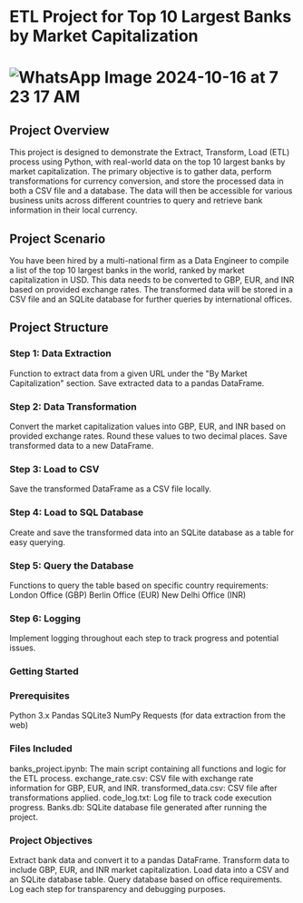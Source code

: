 # ETL Project for Top 10 Largest Banks by Market Capitalization
# ![WhatsApp Image 2024-10-16 at 7 23 17 AM](https://github.com/user-attachments/assets/0147bcca-ff55-4713-9e64-59051205f470)

## Project Overview
This project is designed to demonstrate the Extract, Transform, Load (ETL) process using Python, with real-world data on the top 10 largest banks by market capitalization.
The primary objective is to gather data, perform transformations for currency conversion, and store the processed data in both a CSV file and a database.
The data will then be accessible for various business units across different countries to query and retrieve bank information in their local currency.

## Project Scenario
You have been hired by a multi-national firm as a Data Engineer to compile a list of the top 10 largest banks in the world, ranked by market capitalization in USD. 
This data needs to be converted to GBP, EUR, and INR based on provided exchange rates.
The transformed data will be stored in a CSV file and an SQLite database for further queries by international offices.

## Project Structure
### Step 1: Data Extraction

Function to extract data from a given URL under the "By Market Capitalization" section.
Save extracted data to a pandas DataFrame.

### Step 2: Data Transformation

Convert the market capitalization values into GBP, EUR, and INR based on provided exchange rates.
Round these values to two decimal places.
Save transformed data to a new DataFrame.

### Step 3: Load to CSV

Save the transformed DataFrame as a CSV file locally.

### Step 4: Load to SQL Database

Create and save the transformed data into an SQLite database as a table for easy querying.

### Step 5: Query the Database

Functions to query the table based on specific country requirements:
London Office (GBP)
Berlin Office (EUR)
New Delhi Office (INR)

### Step 6: Logging

Implement logging throughout each step to track progress and potential issues.

### Getting Started
### Prerequisites
Python 3.x
Pandas
SQLite3
NumPy
Requests (for data extraction from the web)

### Files Included
banks_project.ipynb: The main script containing all functions and logic for the ETL process.
exchange_rate.csv: CSV file with exchange rate information for GBP, EUR, and INR.
transformed_data.csv: CSV file after transformations applied.
code_log.txt: Log file to track code execution progress.
Banks.db: SQLite database file generated after running the project.

### Project Objectives
Extract bank data and convert it to a pandas DataFrame.
Transform data to include GBP, EUR, and INR market capitalization.
Load data into a CSV and an SQLite database table.
Query database based on office requirements.
Log each step for transparency and debugging purposes.
